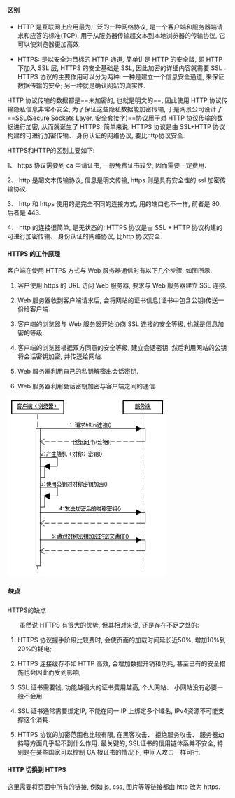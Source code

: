 #### 区别

* HTTP 是互联网上应用最为广泛的一种网络协议, 是一个客户端和服务器端请求和应答的标准(TCP), 用于从服务器传输超文本到本地浏览器的传输协议, 它可以使浏览器更加高效.

* HTTPS: 是以安全为目标的 HTTP 通道, 简单讲是 HTTP 的安全版, 即 HTTP 下加入 SSL 层, HTTPS 的安全基础是 SSL, 因此加密的详细内容就需要 SSL . HTTPS 协议的主要作用可以分为两种: 一种是建立一个信息安全通道, 来保证数据传输的安全; 另一种就是确认网站的真实性.

HTTP 协议传输的数据都是==未加密的, 也就是明文的==, 因此使用 HTTP 协议传输隐私信息非常不安全, 为了保证这些隐私数据能加密传输, 于是网景公司设计了 ==SSL(Secure Sockets Layer, 安全套接字)==协议用于对 HTTP 协议传输的数据进行加密, 从而就诞生了 HTTPS. 简单来说, HTTPS 协议是由 SSL+HTTP 协议构建的可进行加密传输、 身份认证的网络协议, 要比http协议安全.

HTTPS和HTTP的区别主要如下:

1、 https 协议需要到 ca 申请证书, 一般免费证书较少, 因而需要一定费用.

2、 http 是超文本传输协议, 信息是明文传输, https 则是具有安全性的 ssl 加密传输协议.

3、 http 和 https 使用的是完全不同的连接方式, 用的端口也不一样, 前者是 80, 后者是 443.

4、 http 的连接很简单, 是无状态的; HTTPS 协议是由 SSL + HTTP 协议构建的可进行加密传输、 身份认证的网络协议, 比http 协议安全.

#### HTTPS 的工作原理

客户端在使用 HTTPS 方式与 Web 服务器通信时有以下几个步骤, 如图所示.

1. 客户使用 https 的 URL 访问 Web 服务器, 要求与 Web 服务器建立 SSL 连接.

2. Web 服务器收到客户端请求后, 会将网站的证书信息(证书中包含公钥)传送一份给客户端.

3. 客户端的浏览器与 Web 服务器开始协商 SSL 连接的安全等级, 也就是信息加密的等级.

4. 客户端的浏览器根据双方同意的安全等级, 建立会话密钥, 然后利用网站的公钥将会话密钥加密, 并传送给网站.

5. Web 服务器利用自己的私钥解密出会话密钥.

6. Web 服务器利用会话密钥加密与客户端之间的通信.

![img](./images/14.01.png)

##### 缺点

HTTPS的缺点

　　虽然说 HTTPS 有很大的优势, 但其相对来说, 还是存在不足之处的:

1. HTTPS 协议握手阶段比较费时, 会使页面的加载时间延长近50%, 增加10%到20%的耗电; 

2. HTTPS 连接缓存不如 HTTP 高效, 会增加数据开销和功耗, 甚至已有的安全措施也会因此而受到影响; 

3. SSL 证书需要钱, 功能越强大的证书费用越高, 个人网站、 小网站没有必要一般不会用.

4. SSL 证书通常需要绑定IP, 不能在同一 IP 上绑定多个域名, IPv4资源不可能支撑这个消耗.

5. HTTPS 协议的加密范围也比较有限, 在黑客攻击、 拒绝服务攻击、 服务器劫持等方面几乎起不到什么作用. 最关键的, SSL证书的信用链体系并不安全, 特别是在某些国家可以控制 CA 根证书的情况下, 中间人攻击一样可行.

#### HTTP 切换到 HTTPS

这里需要将页面中所有的链接, 例如 js, css, 图片等等链接都由 http 改为 https.
